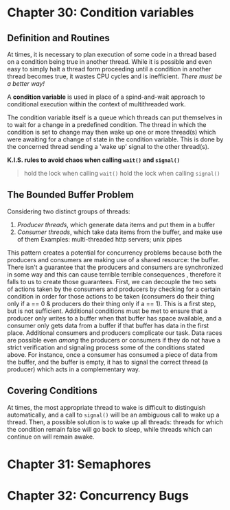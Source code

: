 # Chapter 30: Condition variables

## Definition and Routines
At times, it is necessary to plan execution of some code in a thread based on a condition being true in another thread. While it is possible and even easy to simply halt a thread form proceeding until a condition in another thread becomes true, it wastes CPU cycles and is inefficient. _There must be a better way!_

A **condition variable** is used in place of a spind-and-wait approach to conditional execution within the context of multithreaded work.

The condition variable itself is a queue which threads can put themselves in to wait for a change in a predefined condition. The thread in which the condition is set to change may then wake up one or more thread(s) which were awaiting for a change of state in the condition variable. This is done by the concerned thread sending a 'wake up' signal to the other thread(s).

**K.I.S. rules to avoid chaos when calling `wait()` and `signal()`**
> hold the lock when calling `wait()`
> hold the lock when calling `signal()`

## The Bounded Buffer Problem
Considering two distinct groups of threads:
1. *Producer threads*, which generate data items and put them in a buffer
2. *Consumer threads*, which take data items from the buffer, and make use of them
Examples: multi-threaded http servers; unix pipes

This pattern creates a potential for concurrency problems because both the producers and consumers are making use of a shared resource: the buffer. There isn't a guarantee that the producers and consumers are synchronized in some way and this can cause terrible terrible consequences , therefore it falls to us to create those guarantees. 
First, we can decouple the two sets of actions taken by the consumers and producers by checking for a certain condition in order for those actions to be taken (consumers do their thing only if a == 0 & producers do their thing only if a == 1). This is a first step, but is not sufficient. Additional conditions must be met to ensure that a producer only writes to a buffer when that buffer has space available, and a consumer only gets data from a buffer if that buffer has data in the first place.
Additional consumers and producers complicate our task. Data races are possible even _among_ the producers or consumers if they do not have a strict verification and signaling process some of the conditions stated above. For instance, once a consumer has consumed a piece of data from the buffer, and the buffer is empty, it has to signal the correct thread (a producer) which acts in a complementary way. 

## Covering Conditions
At times, the most appropriate thread to wake is difficult to distinguish automatically, and a call to `signal()` will be an ambiguous call to wake up a thread. Then, a possible solution is to wake up all threads: threads for which the condition remain false will go back to sleep, while threads which can continue on will remain awake.

# Chapter 31: Semaphores


# Chapter 32: Concurrency Bugs
